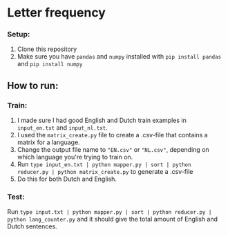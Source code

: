 # Letter frequency

### Setup:
1. Clone this repository
2. Make sure you have `pandas` and `numpy` installed with `pip install pandas` and `pip install numpy`

## How to run:
### Train:
1. I made sure I had good English and Dutch train examples in `input_en.txt` and `input_nl.txt`.
2. I used the `matrix_create.py` file to create a .csv-file that contains a matrix for a language.
3. Change the output file name to `"EN.csv"` or `"NL.csv"`, depending on which language you're trying to train on.
4. Run `type input_en.txt | python mapper.py | sort | python reducer.py | python matrix_create.py` to generate a .csv-file
5. Do this for both Dutch and English.

### Test:
Run `type input.txt | python mapper.py | sort | python reducer.py | python lang_counter.py` and it should give the total
amount of English and Dutch sentences.